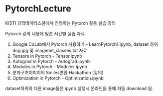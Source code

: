 # PytorchLecture
KISTI 과학데이터스쿨에서 진행하는 Pytorch 활용 실습 강의

Pytorch 강의 내용에 맞춘 시간별 실습 자료

1. Google CoLab에서 Pytorch 사용하기 - LearnPytorch1.ipynb, dataset 하위 dog.jpg 및  imagenet_classes.txt 자료
2. Tensors in Pytorch - Tensor.ipynb
3. Autograd in Pytorch - Autograd.ipynb
4. Modules in Pytorch - Modules.ipynb
5. 분자구조이미지의 Smiles변환 Hackathon (강의)
6. Optimization in Pytorch - Optimization.ipynb

dataset하위의 다른 image들은 ipynb 실행시 온라인을 통해 자동 download 됨.
